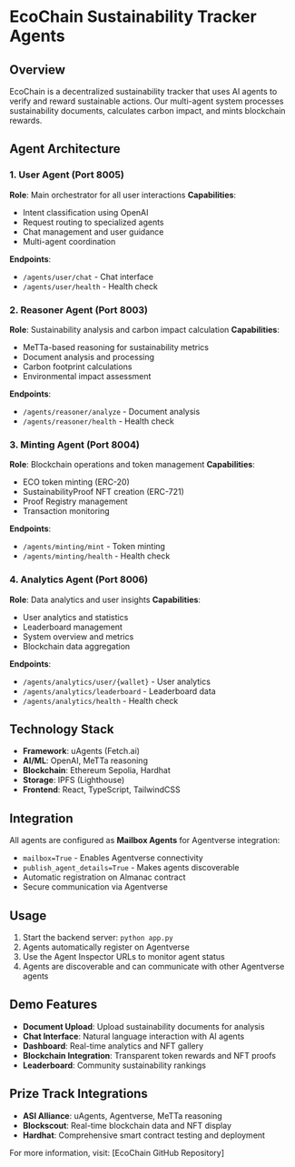 # EcoChain Sustainability Tracker Agents

## Overview
EcoChain is a decentralized sustainability tracker that uses AI agents to verify and reward sustainable actions. Our multi-agent system processes sustainability documents, calculates carbon impact, and mints blockchain rewards.

## Agent Architecture

### 1. User Agent (Port 8005)
**Role**: Main orchestrator for all user interactions
**Capabilities**:
- Intent classification using OpenAI
- Request routing to specialized agents
- Chat management and user guidance
- Multi-agent coordination

**Endpoints**:
- `/agents/user/chat` - Chat interface
- `/agents/user/health` - Health check

### 2. Reasoner Agent (Port 8003)
**Role**: Sustainability analysis and carbon impact calculation
**Capabilities**:
- MeTTa-based reasoning for sustainability metrics
- Document analysis and processing
- Carbon footprint calculations
- Environmental impact assessment

**Endpoints**:
- `/agents/reasoner/analyze` - Document analysis
- `/agents/reasoner/health` - Health check

### 3. Minting Agent (Port 8004)
**Role**: Blockchain operations and token management
**Capabilities**:
- ECO token minting (ERC-20)
- SustainabilityProof NFT creation (ERC-721)
- Proof Registry management
- Transaction monitoring

**Endpoints**:
- `/agents/minting/mint` - Token minting
- `/agents/minting/health` - Health check

### 4. Analytics Agent (Port 8006)
**Role**: Data analytics and user insights
**Capabilities**:
- User analytics and statistics
- Leaderboard management
- System overview and metrics
- Blockchain data aggregation

**Endpoints**:
- `/agents/analytics/user/{wallet}` - User analytics
- `/agents/analytics/leaderboard` - Leaderboard data
- `/agents/analytics/health` - Health check

## Technology Stack
- **Framework**: uAgents (Fetch.ai)
- **AI/ML**: OpenAI, MeTTa reasoning
- **Blockchain**: Ethereum Sepolia, Hardhat
- **Storage**: IPFS (Lighthouse)
- **Frontend**: React, TypeScript, TailwindCSS

## Integration
All agents are configured as **Mailbox Agents** for Agentverse integration:
- `mailbox=True` - Enables Agentverse connectivity
- `publish_agent_details=True` - Makes agents discoverable
- Automatic registration on Almanac contract
- Secure communication via Agentverse

## Usage
1. Start the backend server: `python app.py`
2. Agents automatically register on Agentverse
3. Use the Agent Inspector URLs to monitor agent status
4. Agents are discoverable and can communicate with other Agentverse agents

## Demo Features
- **Document Upload**: Upload sustainability documents for analysis
- **Chat Interface**: Natural language interaction with AI agents
- **Dashboard**: Real-time analytics and NFT gallery
- **Blockchain Integration**: Transparent token rewards and NFT proofs
- **Leaderboard**: Community sustainability rankings

## Prize Track Integrations
- **ASI Alliance**: uAgents, Agentverse, MeTTa reasoning
- **Blockscout**: Real-time blockchain data and NFT display
- **Hardhat**: Comprehensive smart contract testing and deployment

For more information, visit: [EcoChain GitHub Repository]
